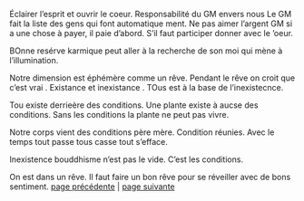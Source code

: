 Éclairer l’esprit et ouvrir le coeur. Responsabilité du GM envers nous
Le GM fait la liste des gens qui font automatique ment. Ne pas aimer l’argent
GM si a une chose à payer, il paie d’abord. 
S’il faut participer donner avec le ’oeur. 

BOnne resérve karmique peut aller à la recherche de son moi qui mène à l’illumination. 

Notre dimension est éphémère comme un rêve. Pendant le rêve on croit que c’est vrai . Existance et inexistance . TOus est à la base de l’inexistecnce.

Tou existe derrieère des conditions. 
Une plante existe à aucse des conditions. Sans les conditions la plante ne peut pas vivre. 

Notre corps vient des conditions père mère. Condition réunies. Avec le temps tout passe tous casse tout s’efface. 

Inexistence bouddhisme n’est pas le vide. C’est les conditions. 

On est dans un rêve. Il faut faire un bon rêve pour se réveiller avec de bons sentiment.
[page précédente](2024-03-24-05.md) | [page suivante](2024-03-24-07.md)